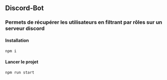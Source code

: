 ## Discord-Bot


### Permets de récupérer les utilisateurs en filtrant par rôles sur un serveur discord


#### Installation

``npm i``

#### Lancer le projet

``npm run start``
